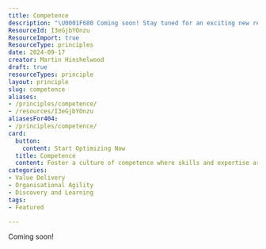 ```yaml
---
title: Competence
description: "\U0001F680 Coming soon! Stay tuned for an exciting new resource that will enhance your experience and knowledge. Don't miss out!"
ResourceId: I3eGjbYOnzu
ResourceImport: true
ResourceType: principles
date: 2024-09-17
creator: Martin Hinshelwood
draft: true
resourceTypes: principle
layout: principle
slug: competence
aliases:
- /principles/competence/
- /resources/I3eGjbYOnzu
aliasesFor404:
- /principles/competence/
card:
  button:
    content: Start Optimizing Now
  title: Competence
  content: Foster a culture of competence where skills and expertise are continuously developed to drive excellence in every aspect of the organization.
categories:
- Value Delivery
- Organisational Agility
- Discovery and Learning
tags:
- Featured

---
```

Coming soon!
